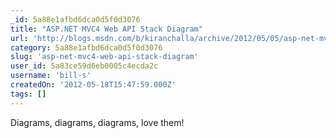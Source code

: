 ```yaml
---
_id: 5a88e1afbd6dca0d5f0d3076
title: "ASP.NET MVC4 Web API Stack Diagram"
url: 'http://blogs.msdn.com/b/kiranchalla/archive/2012/05/05/asp-net-mvc4-web-api-stack-diagram.aspx'
category: 5a88e1afbd6dca0d5f0d3076
slug: 'asp-net-mvc4-web-api-stack-diagram'
user_id: 5a83ce59d6eb0005c4ecda2c
username: 'bill-s'
createdOn: '2012-05-18T15:47:59.000Z'
tags: []
---
```


Diagrams, diagrams, diagrams, love them!
